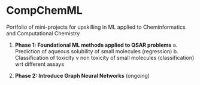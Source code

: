 # CompChemML
Portfolio of mini-projects for upskilling in ML applied to Cheminformatics and Computational Chemistry

1. **Phase 1: Foundational ML methods applied to QSAR problems**
a. Prediction of aqueous solubility of small molecules (regression)
b. Classification of toxicity v non toxicity of small molecules (classification) wrt different assays

2. **Phase 2: Introduce Graph Neural Networks**
(ongoing)  
